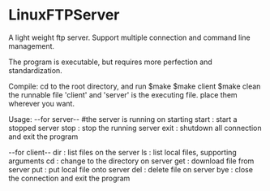LinuxFTPServer
==============

A light weight ftp server. Support multiple connection and command line management.

The program is executable, but requires more perfection and standardization.



Compile:
cd to the root directory, and run
$make
$make client
$make clean
the runnable file 'client' and 'server' is the executing file. place them wherever you want.


Usage:
--for server--
#the server is running on starting
start : start a stopped server
stop  : stop the running server
exit  : shutdown all connection and exit the program

--for client--
dir : list files on the server
ls  : list local files, supporting arguments
cd  : change to the directory on server
get : download file from server
put : put local file onto server
del : delete file on server
bye : close the connection and exit the program
